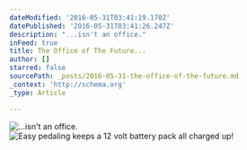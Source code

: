 ```yaml
---
dateModified: '2016-05-31T03:41:19.170Z'
datePublished: '2016-05-31T03:41:26.247Z'
description: "...isn't an office."
inFeed: true
title: The Office of The Future...
author: []
starred: false
sourcePath: _posts/2016-05-31-the-office-of-the-future.md
_context: 'http://schema.org'
_type: Article

---
```

![...isn't an office.](https://the-grid-user-content.s3-us-west-2.amazonaws.com/f1510725-945f-47c0-8992-2008e3582961.jpg)
![Easy pedaling keeps a 12 volt battery pack all charged up!](https://the-grid-user-content.s3-us-west-2.amazonaws.com/4375dcb9-7e52-41d1-8ffb-44ea8d33c8d7.jpg)